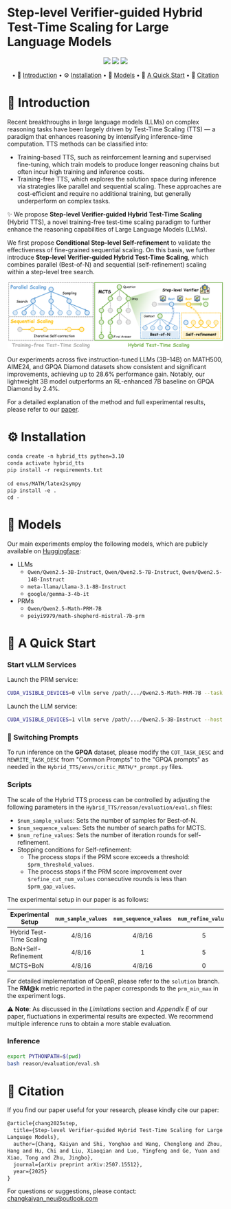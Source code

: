 # Step-level Verifier-guided Hybrid Test-Time Scaling for Large Language Models

<p align="center">
  <a href="http://arxiv.org/abs/2507.15512" alt="Paper"><img src="https://img.shields.io/badge/Paper-Hybrid_TTS-purple?logo=arxiv&logoColor=white"/></a>
  <a href="https://github.com/openreasoner/openr/tree/critic_mcts" alt="Framework"><img src="https://img.shields.io/badge/Framework-OpenR-orange?logo=reasonstudios&logoColor=white"/></a>
  <a href="https://github.com/NiuTrans" alt="NiuTrans"><img src="https://img.shields.io/badge/NiuTrans-blue"/></a>

</p>

<div align="center">
<p align="center" dir="auto">

• 📖 [Introduction](#-introduction) 
• ⚙ [Installation](#-installation) 
• 🤗 [Models](#-models)
• 🚀 [A Quick Start](#-a-quick-start)
• 🔗 [Citation](#-citation)
</p>
</div>

# 📖 Introduction
Recent breakthroughs in large language models (LLMs) on complex reasoning tasks have been largely driven by Test-Time Scaling (TTS) — a paradigm that enhances reasoning by intensifying inference-time computation. TTS methods can be classified into:
- Training-based TTS, such as reinforcement learning and supervised fine-tuning, which train models to produce longer reasoning chains but often incur high training and inference costs.
- Training-free TTS, which explores the solution space during inference via strategies like parallel and sequential scaling. These approaches are cost-efficient and require no additional training, but generally underperform on complex tasks.

✨ We propose **Step-level Verifier-guided Hybrid Test-Time Scaling** (Hybrid TTS), a novel training-free test-time scaling paradigm to further enhance the reasoning capabilities of Large Language Models (LLMs).

We first propose **Conditional Step-level Self-refinement** to validate the effectiveness of fine-grained sequential scaling.
On this basis, we further introduce **Step-level Verifier-guided Hybrid Test-Time Scaling**, which combines parallel (Best-of-N) and sequential (self-refinement) scaling within a step-level tree search.

<p align="center">
  <img src="./Hybrid_TTS.png" alt="Hybrid_TTS" />
</p>

Our experiments across five instruction-tuned LLMs (3B–14B) on MATH500, AIME24, and GPQA Diamond datasets show consistent and significant improvements, achieving up to 28.6% performance gain. Notably, our lightweight 3B model outperforms an RL-enhanced 7B baseline on GPQA Diamond by 2.4%.

For a detailed explanation of the method and full experimental results, please refer to our [paper](http://arxiv.org/abs/2507.15512).

# ⚙ Installation
```
conda create -n hybrid_tts python=3.10
conda activate hybrid_tts
pip install -r requirements.txt

cd envs/MATH/latex2sympy
pip install -e .
cd -
```

# 🤗 Models 
Our main experiments employ the following models, which are publicly available on [Huggingface](https://huggingface.co/):
- LLMs
    - `Qwen/Qwen2.5-3B-Instruct`, `Qwen/Qwen2.5-7B-Instruct`, `Qwen/Qwen2.5-14B-Instruct`
    - `meta-llama/Llama-3.1-8B-Instruct`
    - `google/gemma-3-4b-it`
- PRMs
    - `Qwen/Qwen2.5-Math-PRM-7B`
    - `peiyi9979/math-shepherd-mistral-7b-prm`

# 🚀 A Quick Start

### Start vLLM Services
Launch the PRM service:
```bash
CUDA_VISIBLE_DEVICES=0 vllm serve /path/.../Qwen2.5-Math-PRM-7B --task reward --max-model-len 32768 --host 127.0.0.1 --port 8011
```
Launch the LLM service:
```bash
CUDA_VISIBLE_DEVICES=1 vllm serve /path/.../Qwen2.5-3B-Instruct --host 127.0.0.1 --port 8012
```

### 📌 Switching Prompts
To run inference on the **GPQA** dataset, please modify the `COT_TASK_DESC` and `REWRITE_TASK_DESC` from "Common Prompts" to the "GPQA prompts" as needed in the `Hybrid_TTS/envs/critic_MATH/*_prompt.py` files.

### Scripts
The scale of the Hybrid TTS process can be controlled by adjusting the following parameters in the `Hybrid_TTS/reason/evaluation/eval.sh` files:
- `$num_sample_values`: Sets the number of samples for Best-of-N.
- `$num_sequence_values`: Sets the number of search paths for MCTS.
- `$num_refine_values`: Sets the number of iteration rounds for self-refinement.
- Stopping conditions for Self-refinement:
    - The process stops if the PRM score exceeds a threshold: `$prm_threshold_values`.
    - The process stops if the PRM score improvement over `$refine_cut_num_values` consecutive rounds is less than `$prm_gap_values`.

The experimental setup in our paper is as follows:

| Experimental Setup    | `num_sample_values` | `num_sequence_values` | `num_refine_values` | `prm_threshold_values` | `refine_cut_num_values` | `prm_gap_values` |
| -------------------------------- |:----:|:----:|:----:|:----:|:----:|:----:|
| Hybrid Test-Time Scaling| 4/8/16 | 4/8/16 | 5 | 0.9 | 2 | 0.2 |
| BoN+Self-Refinement     | 4/8/16 | 1 | 5 | 0.9 | 2 | 0.2 |
| MCTS+BoN                | 4/8/16 | 4/8/16 | 0 | 0.0 | 0 | 0.0 |

For detailed implementation of OpenR, please refer to the `solution` branch.
The **RM\@k** metric reported in the paper corresponds to the `prm_min_max` in the experiment logs.

⚠ **Note**: As discussed in the *Limitations* section and *Appendix E* of our paper, fluctuations in experimental results are expected. We recommend multiple inference runs to obtain a more stable evaluation.

### Inference
```bash
export PYTHONPATH=$(pwd)
bash reason/evaluation/eval.sh
```


# 🔗 Citation
If you find our paper useful for your research, please kindly cite our paper: 
```
@article{chang2025step,
  title={Step-level Verifier-guided Hybrid Test-Time Scaling for Large Language Models},
  author={Chang, Kaiyan and Shi, Yonghao and Wang, Chenglong and Zhou, Hang and Hu, Chi and Liu, Xiaoqian and Luo, Yingfeng and Ge, Yuan and Xiao, Tong and Zhu, Jingbo},
  journal={arXiv preprint arXiv:2507.15512},
  year={2025}
}
```
For questions or suggestions, please contact: changkaiyan_neu@outlook.com